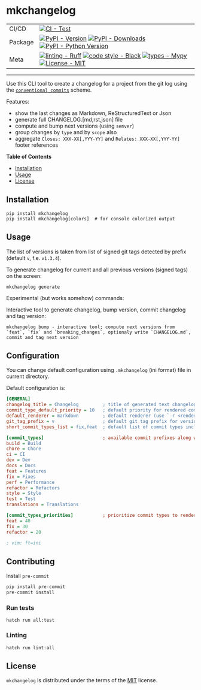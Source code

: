 # mkchangelog

<div align="center">

|         |                                                                                                                                                                                                                                                                                                                                                                                                                                                                                                  |
| ------- | ------------------------------------------------------------------------------------------------------------------------------------------------------------------------------------------------------------------------------------------------------------------------------------------------------------------------------------------------------------------------------------------------------------------------------------------------------------------------------------------------ |
| CI/CD   | [![CI - Test](https://github.com/onjin/mkchangelog/actions/workflows/test.yml/badge.svg)](https://github.com/onjin/mkchangelog/actions/workflows/test.yml)                                                                                                                                                                                                                                                                                                                                       |
| Package | [![PyPI - Version](https://img.shields.io/pypi/v/mkchangelog.svg?logo=pypi&label=PyPI&logoColor=gold)](https://pypi.org/project/mkchangelog/) [![PyPI - Downloads](https://img.shields.io/pypi/dm/mkchangelog.svg?color=blue&label=Downloads&logo=pypi&logoColor=gold)](https://pypi.org/project/mkchangelog/) [![PyPI - Python Version](https://img.shields.io/pypi/pyversions/mkchangelog.svg?logo=python&label=Python&logoColor=gold)](https://pypi.org/project/mkchangelog/)                 |
| Meta    | [![linting - Ruff](https://img.shields.io/endpoint?url=https://raw.githubusercontent.com/astral-sh/ruff/main/assets/badge/v2.json)](https://github.com/astral-sh/ruff) [![code style - Black](https://img.shields.io/badge/code%20style-black-000000.svg)](https://github.com/psf/black) [![types - Mypy](https://img.shields.io/badge/types-Mypy-blue.svg)](https://github.com/python/mypy) [![License - MIT](https://img.shields.io/badge/license-MIT-9400d3.svg)](https://spdx.org/licenses/) |

</div>

---

Use this CLI tool to create a changelog for a project from the git log using the [`conventional commits`](https://www.conventionalcommits.org/en/v1.0.0/) scheme.

Features:

- show the last changes as Markdown, ReStructuredText or Json
- generate full CHANGELOG.[md,rst,json] file
- compute and bump next versions (using `semver`)
- group changes by `type` and by `scope` also
- aggregate `Closes: XXX-XX[,YYY-YY]` and `Relates: XXX-XX[,YYY-YY]` footer references

**Table of Contents**

- [Installation](#installation)
- [Usage](#usage)
- [License](#license)

## Installation

```console
pip install mkchangelog
pip install mkchangelog[colors]  # for console colorized output
```

## Usage

The list of versions is taken from list of signed git tags detected by prefix (default `v`, f.e. `v1.3.4`).

To generate changelog for current and all previous versions (signed tags) on the screen:

```console
mkchangelog generate
```

Experimental (but works somehow) commands:

Interactive tool to generate changelog, bump version, commit changelog and tag version:

```console
mkchangelog bump - interactive tool; compute next versions from `feat`, `fix` and `breaking_changes`, optionaly write `CHANGELOG.md`, commit and tag next version
```

## Configuration

You can change default configuration using `.mkchangelog` (ini format) file in current directory.

Default configuration is:
```ini
[GENERAL]
changelog_title = Changelog         ; title of generated text changelog
commit_type_default_priority = 10   ; default priority for rendered commit types
default_renderer = markdown         ; default renderer (use `-r <renderer` to overwrite)
git_tag_prefix = v                  ; default git tag prefix for versions
short_commit_types_list = fix,feat  ; default list of commit types included in changelog (use `-t <type,type,.. | all>` to overwrite)

[commit_types]                      ; available commit prefixes along with their names used to render headers
build = Build
chore = Chore
ci = CI
dev = Dev
docs = Docs
feat = Features
fix = Fixes
perf = Performance
refactor = Refactors
style = Style
test = Test
translations = Translations

[commit_types_priorities]           ; prioritize commit types to render them earlier, check `commit_type_default_priority`
feat = 40
fix = 30
refactor = 20

; vim: ft=ini
```

## Contributing

Install `pre-commit`

```python
pip install pre-commit
pre-commit install
```

### Run tests

```console
hatch run all:test
```

### Linting

```console
hatch run lint:all
```

## License

`mkchangelog` is distributed under the terms of the [MIT](https://spdx.org/licenses/MIT.html) license.
